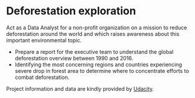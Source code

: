 # Deforestation exploration

Act as a Data Analyst for a non-profit organization on a mission to reduce deforestation around the world and which raises awareness about this important environmental topic.

  - Prepare a report for the executive team to understand the global deforestation overview between 1990 and 2016.
  - Identifying the most concerning regions and countries experiencing severe drop in forest area to determine where to concentrate efforts to combat deforestation.

Project information and data are kindly provided by [Udacity](https://www.udacity.com/).
